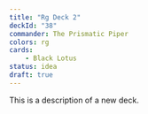 ```yaml
---
title: "Rg Deck 2"
deckId: "38"
commander: The Prismatic Piper
colors: rg
cards:
    - Black Lotus
status: idea
draft: true
---
```


This is a description of a new deck.
